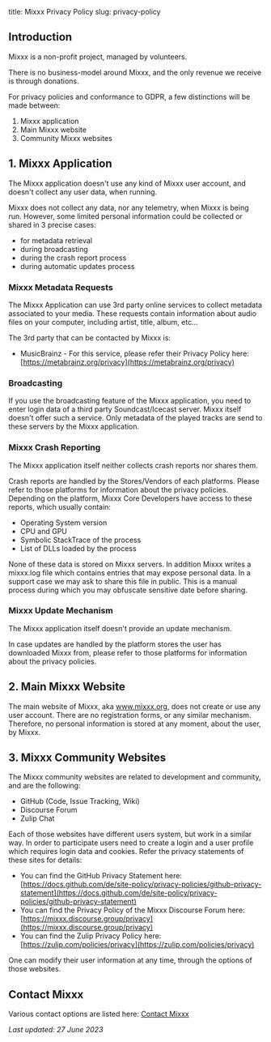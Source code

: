title: Mixxx Privacy Policy
slug: privacy-policy

## Introduction

Mixxx is a non-profit project, managed by volunteers.

There is no business-model around Mixxx, and the only revenue we receive is through donations.

For privacy policies and conformance to GDPR, a few distinctions will be made between:

1. Mixxx application
2. Main Mixxx website
3. Community Mixxx websites

## 1. Mixxx Application

The Mixxx application doesn't use any kind of Mixxx user account, and doesn't collect any user data, when running.

Mixxx does not collect any data, nor any telemetry, when Mixxx is being run.
However, some limited personal information could be collected or shared in 3 precise cases:

- for metadata retrieval
- during broadcasting
- during the crash report process
- during automatic updates process

### Mixxx Metadata Requests

The Mixxx Application can use 3rd party online services to collect metadata associated to your media.
These requests contain information about audio files on your computer, including artist, title, album, etc...

The 3rd party that can be contacted by Mixxx is:

 - MusicBrainz - For this service, please refer their Privacy Policy here: [https://metabrainz.org/privacy](https://metabrainz.org/privacy)

### Broadcasting

If you use the broadcasting feature of the Mixxx application, you need to enter login data of a third party Soundcast/Icecast server.
Mixxx itself doesn't offer such a service. Only metadata of the played tracks are send to these servers by the Mixxx application.

### Mixxx Crash Reporting

The Mixxx application itself neither collects crash reports nor shares them.

Crash reports are handled by the Stores/Vendors of each platforms.
Please refer to those platforms for information about the privacy policies.
Depending on the platform, Mixxx Core Developers have access to these reports, which usually contain:

- Operating System version
- CPU and GPU
- Symbolic StackTrace of the process
- List of DLLs loaded by the process

None of these data is stored on Mixxx servers.
In addition Mixxx writes a mixxx.log file which contains entries that may expose personal data. In a support case we may ask to share this file in public. This is a manual process during which you may obfuscate sensitive date before sharing.  

### Mixxx Update Mechanism


The Mixxx application itself doesn't provide an update mechanism.

In case updates are handled by the platform stores the user has downloaded Mixxx from,
please refer to those platforms for information about the privacy policies.


## 2. Main Mixxx Website

The main website of Mixxx, aka www.mixxx.org, does not create or use any user account.
There are no registration forms, or any similar mechanism.
Therefore, no personal information is stored at any moment, about the user, by Mixxx.

## 3. Mixxx Community Websites

The Mixxx community websites are related to development and community, and are the following:


- GitHub (Code, Issue Tracking, Wiki)
- Discourse Forum
- Zulip Chat

Each of those websites have different users system, but work in a similar way. In order to participate users need to create a login and a user profile which requires login data and cookies. Refer the privacy statements of these sites for details:


- You can find the GitHub Privacy Statement here: [https://docs.github.com/de/site-policy/privacy-policies/github-privacy-statement](https://docs.github.com/de/site-policy/privacy-policies/github-privacy-statement)
- You can find the Privacy Policy of the Mixxx Discourse Forum here: [https://mixxx.discourse.group/privacy](https://mixxx.discourse.group/privacy)
- You can find the Zulip Privacy Policy here: [https://zulip.com/policies/privacy](https://zulip.com/policies/privacy)

One can modify their user information at any time, through the options of those websites.

## Contact Mixxx

Various contact options are listed here: [Contact Mixxx](/contact)

*Last updated: 27 June 2023*
